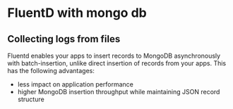 # FluentD with mongo db

## Collecting logs from files

Fluentd enables your apps to insert records to MongoDB asynchronously with batch-insertion, unlike direct insertion of records from your apps. This has the following advantages:

- less impact on application performance
- higher MongoDB insertion throughput while maintaining JSON record structure